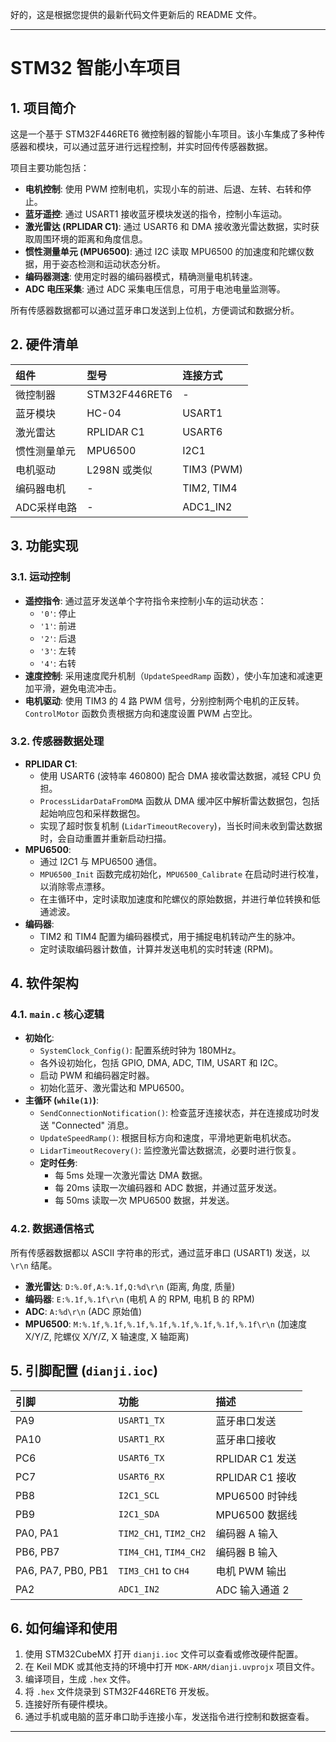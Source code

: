 好的，这是根据您提供的最新代码文件更新后的 README 文件。

---

# STM32 智能小车项目

## 1. 项目简介

这是一个基于 STM32F446RET6 微控制器的智能小车项目。该小车集成了多种传感器和模块，可以通过蓝牙进行远程控制，并实时回传传感器数据。

项目主要功能包括：

* **电机控制**: 使用 PWM 控制电机，实现小车的前进、后退、左转、右转和停止。
* **蓝牙遥控**: 通过 USART1 接收蓝牙模块发送的指令，控制小车运动。
* **激光雷达 (RPLIDAR C1)**: 通过 USART6 和 DMA 接收激光雷达数据，实时获取周围环境的距离和角度信息。
* **惯性测量单元 (MPU6500)**: 通过 I2C 读取 MPU6500 的加速度和陀螺仪数据，用于姿态检测和运动状态分析。
* **编码器测速**: 使用定时器的编码器模式，精确测量电机转速。
* **ADC 电压采集**: 通过 ADC 采集电压信息，可用于电池电量监测等。

所有传感器数据都可以通过蓝牙串口发送到上位机，方便调试和数据分析。

## 2. 硬件清单

| 组件 | 型号 | 连接方式 |
| :--- | :--- | :--- |
| 微控制器 | STM32F446RET6 | - |
| 蓝牙模块 | HC-04 | USART1 |
| 激光雷达 | RPLIDAR C1 | USART6 |
| 惯性测量单元 | MPU6500 | I2C1 |
| 电机驱动 | L298N 或类似 | TIM3 (PWM) |
| 编码器电机 | - | TIM2, TIM4 |
| ADC采样电路 | - | ADC1_IN2 |

## 3. 功能实现

### 3.1. 运动控制

* **遥控指令**: 通过蓝牙发送单个字符指令来控制小车的运动状态：
    * `'0'`: 停止
    * `'1'`: 前进
    * `'2'`: 后退
    * `'3'`: 左转
    * `'4'`: 右转
* **速度控制**: 采用速度爬升机制（`UpdateSpeedRamp` 函数），使小车加速和减速更加平滑，避免电流冲击。
* **电机驱动**: 使用 TIM3 的 4 路 PWM 信号，分别控制两个电机的正反转。`ControlMotor` 函数负责根据方向和速度设置 PWM 占空比。

### 3.2. 传感器数据处理

* **RPLIDAR C1**:
    * 使用 USART6 (波特率 460800) 配合 DMA 接收雷达数据，减轻 CPU 负担。
    * `ProcessLidarDataFromDMA` 函数从 DMA 缓冲区中解析雷达数据包，包括起始响应包和采样数据包。
    * 实现了超时恢复机制 (`LidarTimeoutRecovery`)，当长时间未收到雷达数据时，会自动重置并重新启动扫描。
* **MPU6500**:
    * 通过 I2C1 与 MPU6500 通信。
    * `MPU6500_Init` 函数完成初始化，`MPU6500_Calibrate` 在启动时进行校准，以消除零点漂移。
    * 在主循环中，定时读取加速度和陀螺仪的原始数据，并进行单位转换和低通滤波。
* **编码器**:
    * TIM2 和 TIM4 配置为编码器模式，用于捕捉电机转动产生的脉冲。
    * 定时读取编码器计数值，计算并发送电机的实时转速 (RPM)。

## 4. 软件架构

### 4.1. `main.c` 核心逻辑

* **初始化**:
    * `SystemClock_Config()`: 配置系统时钟为 180MHz。
    * 各外设初始化，包括 GPIO, DMA, ADC, TIM, USART 和 I2C。
    * 启动 PWM 和编码器定时器。
    * 初始化蓝牙、激光雷达和 MPU6500。
* **主循环 (`while(1)`)**:
    * `SendConnectionNotification()`: 检查蓝牙连接状态，并在连接成功时发送 "Connected" 消息。
    * `UpdateSpeedRamp()`: 根据目标方向和速度，平滑地更新电机状态。
    * `LidarTimeoutRecovery()`: 监控激光雷达数据流，必要时进行恢复。
    * **定时任务**:
        * 每 5ms 处理一次激光雷达 DMA 数据。
        * 每 20ms 读取一次编码器和 ADC 数据，并通过蓝牙发送。
        * 每 50ms 读取一次 MPU6500 数据，并发送。

### 4.2. 数据通信格式

所有传感器数据都以 ASCII 字符串的形式，通过蓝牙串口 (USART1) 发送，以 `\r\n` 结尾。

* **激光雷达**: `D:%.0f,A:%.1f,Q:%d\r\n` (距离, 角度, 质量)
* **编码器**: `E:%.1f,%.1f\r\n` (电机 A 的 RPM, 电机 B 的 RPM)
* **ADC**: `A:%d\r\n` (ADC 原始值)
* **MPU6500**: `M:%.1f,%.1f,%.1f,%.1f,%.1f,%.1f,%.1f,%.1f\r\n` (加速度 X/Y/Z, 陀螺仪 X/Y/Z, X 轴速度, X 轴距离)

## 5. 引脚配置 (`dianji.ioc`)

| 引脚 | 功能 | 描述 |
| :--- | :--- | :--- |
| PA9 | `USART1_TX` | 蓝牙串口发送 |
| PA10 | `USART1_RX` | 蓝牙串口接收 |
| PC6 | `USART6_TX` | RPLIDAR C1 发送 |
| PC7 | `USART6_RX` | RPLIDAR C1 接收 |
| PB8 | `I2C1_SCL` | MPU6500 时钟线 |
| PB9 | `I2C1_SDA` | MPU6500 数据线 |
| PA0, PA1 | `TIM2_CH1`, `TIM2_CH2` | 编码器 A 输入 |
| PB6, PB7 | `TIM4_CH1`, `TIM4_CH2` | 编码器 B 输入 |
| PA6, PA7, PB0, PB1 | `TIM3_CH1` to `CH4` | 电机 PWM 输出 |
| PA2 | `ADC1_IN2` | ADC 输入通道 2 |

## 6. 如何编译和使用

1.  使用 STM32CubeMX 打开 `dianji.ioc` 文件可以查看或修改硬件配置。
2.  在 Keil MDK 或其他支持的环境中打开 `MDK-ARM/dianji.uvprojx` 项目文件。
3.  编译项目，生成 `.hex` 文件。
4.  将 `.hex` 文件烧录到 STM32F446RET6 开发板。
5.  连接好所有硬件模块。
6.  通过手机或电脑的蓝牙串口助手连接小车，发送指令进行控制和数据查看。

---
